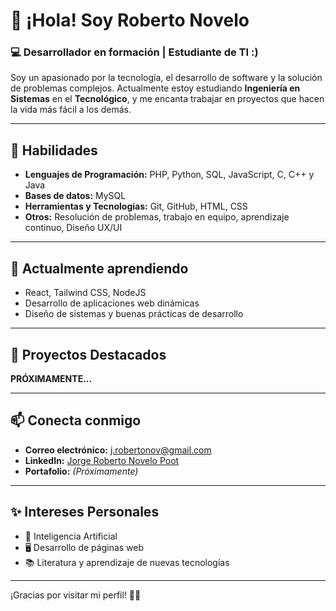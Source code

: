 # 👋 ¡Hola! Soy Roberto Novelo  

### 💻 Desarrollador en formación | Estudiante de TI :)  
Soy un apasionado por la tecnología, el desarrollo de software y la solución de problemas complejos. Actualmente estoy estudiando **Ingeniería en Sistemas** en el **Tecnológico**, y me encanta trabajar en proyectos que hacen la vida más fácil a los demás.

---

## 🚀 Habilidades  
- **Lenguajes de Programación:** PHP, Python, SQL, JavaScript, C, C++ y Java  
- **Bases de datos:** MySQL  
- **Herramientas y Tecnologías:** Git, GitHub, HTML, CSS
- **Otros:** Resolución de problemas, trabajo en equipo, aprendizaje continuo, Diseño UX/UI  

---

## 🌱 Actualmente aprendiendo  
- React, Tailwind CSS, NodeJS
- Desarrollo de aplicaciones web dinámicas  
- Diseño de sistemas y buenas prácticas de desarrollo  

---

## 🔭 Proyectos Destacados  
**PRÓXIMAMENTE...**  

---

## 📫 Conecta conmigo  
- **Correo electrónico:** j.robertonov@gmail.com  
- **LinkedIn:** [Jorge Roberto Novelo Poot](https://www.linkedin.com/in/jorge-roberto-novelo-poot-335403311/)  
- **Portafolio:** *(Próximamente)*  

---

## ✨ Intereses Personales  
- 🤖 Inteligencia Artificial  
- 🖥️ Desarrollo de páginas web  
- 📚 Literatura y aprendizaje de nuevas tecnologías  

---

¡Gracias por visitar mi perfil! 💙✨
